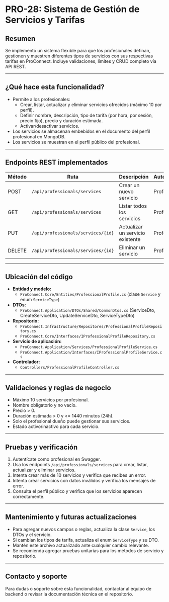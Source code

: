 # PRO-28: Sistema de Gestión de Servicios y Tarifas

## Resumen
Se implementó un sistema flexible para que los profesionales definan, gestionen y muestren diferentes tipos de servicios con sus respectivas tarifas en ProConnect. Incluye validaciones, límites y CRUD completo vía API REST.

---

## ¿Qué hace esta funcionalidad?
- Permite a los profesionales:
  - Crear, listar, actualizar y eliminar servicios ofrecidos (máximo 10 por perfil).
  - Definir nombre, descripción, tipo de tarifa (por hora, por sesión, precio fijo), precio y duración estimada.
  - Activar/desactivar servicios.
- Los servicios se almacenan embebidos en el documento del perfil profesional en MongoDB.
- Los servicios se muestran en el perfil público del profesional.

---

## Endpoints REST implementados

| Método | Ruta                                 | Descripción                        | Autenticación  |
|--------|--------------------------------------|------------------------------------|---------------|
| POST   | `/api/professionals/services`        | Crear un nuevo servicio            | Professional  |
| GET    | `/api/professionals/services`        | Listar todos los servicios         | Professional  |
| PUT    | `/api/professionals/services/{id}`   | Actualizar un servicio existente   | Professional  |
| DELETE | `/api/professionals/services/{id}`   | Eliminar un servicio               | Professional  |

---

## Ubicación del código
- **Entidad y modelo:**
  - `ProConnect.Core/Entities/ProfessionalProfile.cs` (clase `Service` y enum `ServiceType`)
- **DTOs:**
  - `ProConnect.Application/DTOs/Shared/CommonDtos.cs` (ServiceDto, CreateServiceDto, UpdateServiceDto, ServiceTypeDto)
- **Repositorio:**
  - `ProConnect.Infrastructure/Repositores/ProfessionalProfileRepository.cs`
  - `ProConnect.Core/Interfaces/IProfessionalProfileRepository.cs`
- **Servicio de aplicación:**
  - `ProConnect.Application/Services/ProfessionalProfileService.cs`
  - `ProConnect.Application/Interfaces/IProfessionalProfileService.cs`
- **Controlador:**
  - `Controllers/ProfessionalProfileController.cs`

---

## Validaciones y reglas de negocio
- Máximo 10 servicios por profesional.
- Nombre obligatorio y no vacío.
- Precio > 0.
- Duración estimada > 0 y <= 1440 minutos (24h).
- Solo el profesional dueño puede gestionar sus servicios.
- Estado activo/inactivo para cada servicio.

---

## Pruebas y verificación
1. Autentícate como profesional en Swagger.
2. Usa los endpoints `/api/professionals/services` para crear, listar, actualizar y eliminar servicios.
3. Intenta crear más de 10 servicios y verifica que recibes un error.
4. Intenta crear servicios con datos inválidos y verifica los mensajes de error.
5. Consulta el perfil público y verifica que los servicios aparecen correctamente.

---

## Mantenimiento y futuras actualizaciones
- Para agregar nuevos campos o reglas, actualiza la clase `Service`, los DTOs y el servicio.
- Si cambian los tipos de tarifa, actualiza el enum `ServiceType` y su DTO.
- Mantén este archivo actualizado ante cualquier cambio relevante.
- Se recomienda agregar pruebas unitarias para los métodos de servicio y repositorio.

---

## Contacto y soporte
Para dudas o soporte sobre esta funcionalidad, contactar al equipo de backend o revisar la documentación técnica en el repositorio. 